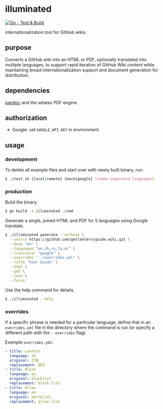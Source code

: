 # illuminated

[![Go - Test & Build](https://github.com/getlantern/illuminated/actions/workflows/go.yml/badge.svg)](https://github.com/getlantern/illuminated/actions/workflows/go.yml)

internationalization tool for GitHub wikis

## purpose
Converts a GitHub wiki into an HTML or PDF, optionally translated into multiple languages, to support rapid iteration of GitHub Wiki content while maintaining broad internationalization support and document generation for distribution.

## dependencies
[pandoc](https://pandoc.org/) and the xelatex PDF engine

## authorization
- Google: set `GOOGLE_API_KEY` in environment.

## usage

### development
To delete all example files and start over with newly built binary, run:
```sh
$ ./test.sh {local|remote} {mock|google} [comma-separated-languages]
```

### production
Build the binary.
```sh
$ go build -o illuminated ./cmd
```

Generate a single, joined HTML and PDF for 5 languages using Google translate.
```sh
$ ./illuminated generate --verbose \
  --source https://github.com/getlantern/guide.wiki.git \
  --base "en" \
  --languages "en,zh,ru,fa,ar" \
  --translator "google" \
  --overrides "../overrides.yml" \
  --title "User Guide" \
  --html \
  --pdf \
  --join \
  --force
```

Use the help command for details.
```sh
$ ./illuminated --help
```
### overrides
If a specific phrase is needed for a particular language, define that in an `overrides.yml` file in the directory where the command is run (or specify a different path with the `--overrides` flag).

Example `overrides.yml`:
```yaml
- title: Lantern
  language: zh
  original: 灯笼
  replacement: 蓝灯
- title: Block
  language: en
  original: blacklist
  replacement: block list
- title: Allow
  language: en
  original: whitelist
  replacement: allow list
```

